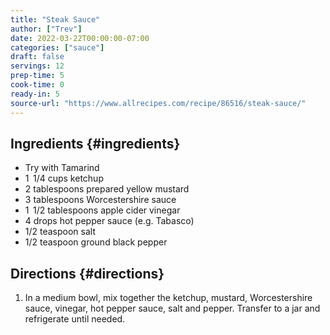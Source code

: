 ```yaml
---
title: "Steak Sauce"
author: ["Trev"]
date: 2022-03-22T00:00:00-07:00
categories: ["sauce"]
draft: false
servings: 12
prep-time: 5
cook-time: 0
ready-in: 5
source-url: "https://www.allrecipes.com/recipe/86516/steak-sauce/"
---
```


## Ingredients {#ingredients}

-   Try with Tamarind
-   1  1/4 cups ketchup
-   2 tablespoons prepared yellow mustard
-   3 tablespoons Worcestershire sauce
-   1  1/2 tablespoons apple cider vinegar
-   4 drops hot pepper sauce (e.g. Tabasco)
-   1/2 teaspoon salt
-   1/2 teaspoon ground black pepper


## Directions {#directions}

1.  In a medium bowl, mix together the ketchup, mustard, Worcestershire sauce, vinegar, hot pepper sauce, salt and pepper. Transfer to a jar and refrigerate until needed.